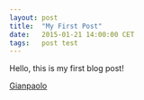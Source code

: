 ```yaml
---
layout: post
title:  "My First Post"
date:   2015-01-21 14:00:00 CET
tags:   post test
---
```

<!-- markdown-link-check-disable -->

Hello, this is my first blog post!

[Gianpaolo](http://gmacario.github.io/)

<!-- markdown-link-check-enable -->
<!-- EOF -->
